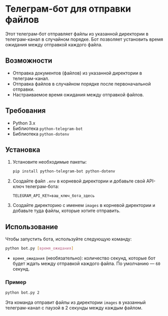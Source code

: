 # Телеграм-бот для отправки файлов

Этот телеграм-бот отправляет файлы из указанной директории в телеграм-канал в случайном порядке. Бот позволяет установить время ожидания между отправкой каждого файла.

## Возможности

- Отправка документов (файлов) из указанной директории в телеграм-канал.
- Отправка файлов в случайном порядке после первоначальной отправки.
- Настраиваемое время ожидания между отправкой файлов.

## Требования

- Python 3.x
- Библиотека `python-telegram-bot`
- Библиотека `python-dotenv`

## Установка

1. Установите необходимые пакеты:
   ```bash
   pip install python-telegram-bot python-dotenv
   ```

2. Создайте файл `.env` в корневой директории и добавьте свой API-ключ телеграм-бота:
   ```plaintext
   TELEGRAM_API_KEY=ваш_ключ_бота_здесь
   ```

3. Создайте директорию с именем `images` в корневой директории и добавьте туда файлы, которые хотите отправить.

## Использование

Чтобы запустить бота, используйте следующую команду:

```bash
python bot.py [время_ожидания]
```

- `время_ожидания` (необязательно): количество секунд, которые бот будет ждать между отправкой каждого файла. По умолчанию — `60` секунд.

### Пример

```bash
python bot.py 2
```

Эта команда отправит файлы из директории `images` в указанный телеграм-канал с паузой в 2 секунды между каждым файлом.